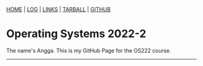 [HOME] | [LOG] | [LINKS] | [TARBALL] | [GITHUB]

# Operating Systems 2022-2

The name's Angga. This is my GitHub Page for the OS222 course.

<hr>

[HOME]: .
[LOG]: TXT/mylog.txt
[LINKS]: LINKS/
[TARBALL]: https://os.vlsm.org/Log/nayyara-airlangga.tar.bz2.txt
[GITHUB]: https://github.com/nayyara-airlangga/os222/
